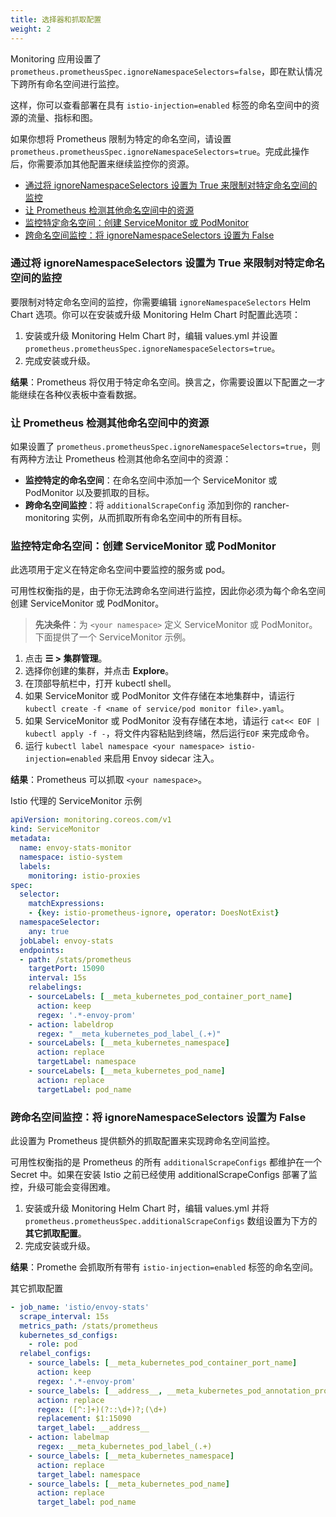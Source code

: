 ```yaml
---
title: 选择器和抓取配置
weight: 2
---
```


Monitoring 应用设置了 `prometheus.prometheusSpec.ignoreNamespaceSelectors=false`，即在默认情况下跨所有命名空间进行监控。

这样，你可以查看部署在具有 `istio-injection=enabled` 标签的命名空间中的资源的流量、指标和图。

如果你想将 Prometheus 限制为特定的命名空间，请设置 `prometheus.prometheusSpec.ignoreNamespaceSelectors=true`。完成此操作后，你需要添加其他配置来继续监控你的资源。

- [通过将 ignoreNamespaceSelectors 设置为 True 来限制对特定命名空间的监控](#limiting-monitoring-to-specific-namespaces-by-setting-ignorenamespaceselectors-to-true)
- [让 Prometheus 检测其他命名空间中的资源](#enabling-prometheus-to-detect-resources-in-other-namespaces)
- [监控特定命名空间：创建 ServiceMonitor 或 PodMonitor](#monitoring-specific-namespaces-create-a-service-monitor-or-pod-monitor)
- [跨命名空间监控：将 ignoreNamespaceSelectors 设置为 False](#monitoring-across-namespaces-set-ignorenamespaceselectors-to-false)

### 通过将 ignoreNamespaceSelectors 设置为 True 来限制对特定命名空间的监控

要限制对特定命名空间的监控，你需要编辑 `ignoreNamespaceSelectors` Helm Chart 选项。你可以在安装或升级 Monitoring Helm Chart 时配置此选项：

1. 安装或升级 Monitoring Helm Chart 时，编辑 values.yml 并设置 `prometheus.prometheusSpec.ignoreNamespaceSelectors=true`。
1. 完成安装或升级。

**结果**：Prometheus 将仅用于特定命名空间。换言之，你需要设置以下配置之一才能继续在各种仪表板中查看数据。

### 让 Prometheus 检测其他命名空间中的资源

如果设置了 `prometheus.prometheusSpec.ignoreNamespaceSelectors=true`，则有两种方法让 Prometheus 检测其他命名空间中的资源：

- **监控特定的命名空间**：在命名空间中添加一个 ServiceMonitor 或 PodMonitor 以及要抓取的目标。
- **跨命名空间监控**：将 `additionalScrapeConfig` 添加到你的 rancher-monitoring 实例，从而抓取所有命名空间中的所有目标。

### 监控特定命名空间：创建 ServiceMonitor 或 PodMonitor

此选项用于定义在特定命名空间中要监控的服务或 pod。

可用性权衡指的是，由于你无法跨命名空间进行监控，因此你必须为每个命名空间创建 ServiceMonitor 或 PodMonitor。

> **先决条件**：为 `<your namespace>` 定义 ServiceMonitor 或 PodMonitor。下面提供了一个 ServiceMonitor 示例。

1. 点击 **☰ > 集群管理**。
1. 选择你创建的集群，并点击 **Explore**。
1. 在顶部导航栏中，打开 kubectl shell。
1. 如果 ServiceMonitor 或 PodMonitor 文件存储在本地集群中，请运行 `kubectl create -f <name of service/pod monitor file>.yaml`。
1. 如果 ServiceMonitor 或 PodMonitor 没有存储在本地，请运行 `cat<< EOF | kubectl apply -f -`，将文件内容粘贴到终端，然后运行 ​​`EOF` 来完成命令。
1. 运行 `kubectl label namespace <your namespace> istio-injection=enabled` 来启用 Envoy sidecar 注入。

**结果**：Prometheus 可以抓取 `<your namespace>`。

<figcaption>Istio 代理的 ServiceMonitor 示例</figcaption>

```yaml
apiVersion: monitoring.coreos.com/v1
kind: ServiceMonitor
metadata:
  name: envoy-stats-monitor
  namespace: istio-system
  labels:
    monitoring: istio-proxies
spec:
  selector:
    matchExpressions:
    - {key: istio-prometheus-ignore, operator: DoesNotExist}
  namespaceSelector:
    any: true
  jobLabel: envoy-stats
  endpoints:
  - path: /stats/prometheus
    targetPort: 15090
    interval: 15s
    relabelings:
    - sourceLabels: [__meta_kubernetes_pod_container_port_name]
      action: keep
      regex: '.*-envoy-prom'
    - action: labeldrop
      regex: "__meta_kubernetes_pod_label_(.+)"
    - sourceLabels: [__meta_kubernetes_namespace]
      action: replace
      targetLabel: namespace
    - sourceLabels: [__meta_kubernetes_pod_name]
      action: replace
      targetLabel: pod_name
```

### 跨命名空间监控：将 ignoreNamespaceSelectors 设置为 False

此设置为 Prometheus 提供额外的抓取配置来实现跨命名空间监控。

可用性权衡指的是 Prometheus 的所有 `additionalScrapeConfigs` 都维护在一个 Secret 中。如果在安装 Istio 之前已经使用 additionalScrapeConfigs 部署了监控，升级可能会变得困难。

1. 安装或升级 Monitoring Helm Chart 时，编辑 values.yml 并将 `prometheus.prometheusSpec.additionalScrapeConfigs` 数组设置为下方的**其它抓取配置**。
1. 完成安装或升级。

**结果**：Promethe 会抓取所有带有 `istio-injection=enabled` 标签的命名空间。

<figcaption>其它抓取配置</figcaption>

```yaml
- job_name: 'istio/envoy-stats'
  scrape_interval: 15s
  metrics_path: /stats/prometheus
  kubernetes_sd_configs:
    - role: pod
  relabel_configs:
    - source_labels: [__meta_kubernetes_pod_container_port_name]
      action: keep
      regex: '.*-envoy-prom'
    - source_labels: [__address__, __meta_kubernetes_pod_annotation_prometheus_io_port]
      action: replace
      regex: ([^:]+)(?::\d+)?;(\d+)
      replacement: $1:15090
      target_label: __address__
    - action: labelmap
      regex: __meta_kubernetes_pod_label_(.+)
    - source_labels: [__meta_kubernetes_namespace]
      action: replace
      target_label: namespace
    - source_labels: [__meta_kubernetes_pod_name]
      action: replace
      target_label: pod_name
```

